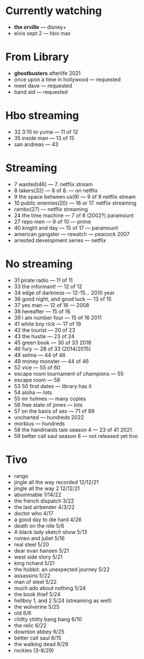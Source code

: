 # Currently watching
- **the orville** — disney+
- elvis sept 2 — hbo max

# From Library
- **ghostbusters** afterlife 2021
- once upon a time in hollywood — requested
- meet dave — requested
- band aid — requested

# Hbo streaming
- 32 3:10 to yuma — 11 of 12
- 35 inside man — 13 of 15
- san andreas — 43

# Streaming
- 7 wanted(46) — 7. netflix stream
- 8 takers(32) — 8 of 8. — on netflix
- 9 the space between us(9) — 9 of 9 netflix stream
- 10 public enemies(20) — 16 or 17. netflix streaming
- rambo(27) — netflix streaming
- 24 the time machine — 7 of 8 (2002?) paramount
- 27 repo men — 9 of 10 — prime
- 40 knight and day — 15 of 17 — paramount
- american gangster —  rewatch — peacock 2007
- arrested development series — netflix

# No streaming
- 31 pirate radio —  11 of 11
- 33 the informant! — 12 of 12
- 34 edge of darkness — 12-15… 2010 year
- 36 good night, and good luck — 13 of 15
- 37 yes man — 12 of 16 — 2008
- 38 hereafter — 15 of 16
- 39 i am number four — 15 of 16 2011
- 41 white boy rick — 17 of 19
- 42 the tourist — 20 of 23
- 43 the hustle — 23 of 24
- 45 green book — 30 of 33 2018
- 46 fury —  28 of 33 (2014/2015)
- 48 selma — 44 of 46
- 49 money monster — 44 of 46
- 52 vice — 55 of 60
- escape room tournament of champions — 55
- escape room — 58
- 53 50 first dates — library has it
- 54 aloha — lots
- 55 mr holmes — many copies
- 56 free state of jones — lots
- 57 on the basis of sex — 71 of 89
- uncharted —  hundreds 2022
- morbius — hundreds
- 58 the handmaids tale season 4 — 23 of 41 2021
- 59 better call saul season 6 — not released yet tivo

# Tivo
- rango
- jingle all the way recorded 12/12/21
- jingle all the way 2 12/12/21
- abominable 1/14/22
- the french dispatch 3/22
- the last airbender 4/3/22
- doctor who 4/17
- a good day to die hard 4/26
- death on the nile 5/6
- A black lady sketch show 5/13
- romeo and juliet 5/16
- real steel 5/20
- dear evan hansen 5/21
- west side story 5/21
- king richard 5/21
- the hobbit: an unexpected journey 5/22
- assassins 5/22
- man of steel 5/22
- much ado about nothing 5/24
- the book thief 5/24
- hellboy 1, and 2 5/24 (streaming as well)
- the wolverine 5/25
- old 6/6
- chitty chitty bang bang 6/10
- the relic 6/22
- downton abbey 6/25
- better call saul 8/15
- the walking dead 8/29
- rockies (3-8/29)
